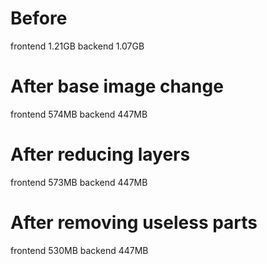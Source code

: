 # Before

frontend 1.21GB
backend 1.07GB

# After base image change

frontend 574MB
backend 447MB

# After reducing layers

frontend 573MB
backend 447MB

# After removing useless parts

frontend 530MB
backend 447MB

